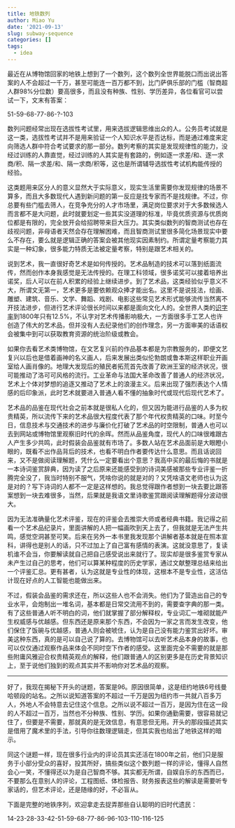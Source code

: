 ```yaml
---
title: 地铁数列
author: Miao Yu
date: '2021-09-13'
slug: subway-sequence
categories: []
tags:
  - idea
---
```


最近在从博物馆回家的地铁上想到了一个数列，这个数列全世界能脱口而出说出答案的人不会超过一千万，甚至可能连一百万都不到，比门萨俱乐部的门槛（智商超人群98%分位数）要高很多，而且没有种族、性别、学历差异，各位看官可以尝试一下，文末有答案：

51-59-68-77-86-?-103

数列问题经常出现在选拔性考试里，用来选拔逻辑思维出众的人。公务员考试就是这一类，选拔性考试并不是用来验证一个人知识水平是否达标，而是通过难度来定向筛选人群中符合考试要求的那一部分。数列考察的其实是发现规律性的能力，没经过训练的人靠直觉，经过训练的人其实是有套路的，例如逐一求差/和、逐一求商/积、隔一求差/和、隔一求商/积等，这也是所谓辅导选拔性考试机构能传授的经验。

这类题用来区分人的意义显然大于实际意义，现实生活里需要你发现规律的场景不算多，而且大多数现代人遇到新问题的第一反应是找专家而不是找规律。不过，你总要有些门槛去筛人，在竞争充分的人才市场里，满足岗位要求对于大多数候选人而言都不是大问题，此时就要划定一些其实没道理的标准，毕竟优质资源与优质岗位都是有限的，完全放开会给招聘带来巨大压力。其实类似数列的智商测试也存在歧视问题，非母语者天然会存在理解困难，而且智商测试里很多简化场景现实中要么不存在，要么就是逻辑正确的答案会被其他现实因素制约。所谓定量考察能力其实是一种幻象，很多能力特质无法被定量考察，特别是跟艺术相关的。

说到艺术，我一直很好奇艺术是如何传授的。艺术品制造的技术可以落到纸面流传，然而创作本身我感觉是无法传授的。在理工科领域，很多诺奖可以接着培养出诺奖，后人可以在前人积累的经验上继续进步。到了艺术品，这类经验似乎意义不大，所谓文无第一，艺术更多是要依赖观众捧才能出名。这里不是说技法，绘画、雕塑、建筑、音乐、文学、舞蹈、戏剧、电影这些常见艺术形式能够流传当然离不开技法进步，但进行艺术评论很长时间以来都是面向文化人的。全世界人类的[识字率](https://ourworldindata.org/literacy)到1800年只有12.5%，不认字对艺术传播影响极大，一方面很多手工艺人也许创造了伟大的艺术品，但并没有人去纪录他们的创作理念，另一方面审美的话语权会被集中到可以获取教育资源的统治阶级或教会。

如果你去看艺术类博物馆，在文艺复兴前的作品基本都是为宗教服务的，即便文艺复兴以后也是借着画神的名义画人，后来发展出类似伦勃朗或鲁本斯这样职业开画室给人画肖像的。地理大发现后的殖民者拓荒首先改善了欧洲王室的经济状况，很可能推动了洛可可风格的流行。工业革命与法国大革命改善了普通人的经济状况，艺术上个体对梦想的追逐又推动了艺术上的浪漫主义。后来出现了强烈表达个人情感的后印象派，此时艺术就要进入普通人看不懂的抽象时代或现代后现代艺术了。

艺术品的品鉴在现代社会之前本就是很私人化的，但又因为能进行品鉴的人多为权贵精英，所以流传下来的艺术品很大程度代表了那个年代权贵精英的口味。时至今日，信息技术与交通技术的进步与廉价化打破了艺术品的时空限制，普通人也可以去到网站或博物馆里观察旧时代的余晖。然而从品鉴角度，现代人的口味很难跟古人产生多少共鸣，此时假装会品鉴就有市场了。多数人站在艺术品面前是大眼瞪小眼的，既看不出作品背后的技术，也看不明白作者要传达什么意思。而且话说回来，又不是做阅读理解题，凭什么一定要看出个意思？我高中买的最后悔的书就是一本诗词鉴赏辞典，因为读了之后原来还能感受到的诗词美感被那些专业评鉴一折腾完全没了，我当时特别不服气，凭啥你说的就是对的？又凭啥语文老师也认为这是对的？写下诗词的人都不一定是这样想的。我总觉得跟作者想到一块去要比跟答案想到一块去难很多，当然，后果就是我语文里诗歌鉴赏跟阅读理解题得分波动很大。

因为无法准确量化艺术评鉴，现在的评鉴会去推崇大师或者经典书籍。我记得之前看一个艺术品纪录片，里面讲解的人把一幅画吹到天上去了，但我就是无法产生共鸣，感觉空洞甚至可笑。后来在另外一本书里我发现那个讲解者基本就是在照本宣科，讲得也是别人的话，只不过加上了自己富有感情的表演。这就没意思了，复读机谁不会当，你要解读就自己把自己感受说出来就行了。现实却是很多鉴赏专家从未产生过自己的思考，他们可以算某种程度的历史学家，通过文献整理总结来给出一个评鉴汇总。更有甚者，认为这就是专业性的体现，这根本不是专业性，这活估计现在好点的人工智能也能做出来。

不过，假装会品鉴的需求还在，所以这些人也不会消失。他们为了营造出自己的专业水平，会炮制出一堆名词，基本都是日常交流用不到的，需要查字典的那一类。有了这些普通人听不明白的词，他们就掌握了部分解释权，专业词汇一堆砌就能产生权威感与优越感。但东西还是原来那个东西，不会因为一家之言而发生改变，他们保住了饭碗与优越感，普通人则会被唬住，认为是自己没有能力鉴赏出好坏。审美这种东西，真的是可以自己说了算的。去博物馆可以去听艺术品本身的故事，也可以仅仅通过观察作品来体会不同时空下作者的感受。这里面完全不需要的就是那些附庸风雅迎合权贵精英观点的解释，他们跟普通人的区别更多是在历史背景知识上，至于说他们独到的观点其实并不影响你对艺术品的观察。

-----

好了，我现在揭秘下开头的谜题，答案是96。原因很简单，这是纽约地铁6号线曼哈顿段的站名。之所以说知道答案的不超过一千万是因为纽约市一共就八百多万人，外地人不会特意去记住这个信息。之所以说不超过一百万，是因为住在这一段的人不超过一百万，当然也不分种族、性别、学历。如果你通勤需要，很容易就记住了，但要是不需要，那就真的是无效信息，有意思但无用。开头的那段描述其实是借用了魔术里的手法，引导你往数理逻辑走，但其实我也给出了地铁这样的暗示。

同这个谜题一样，现在很多行业内的评论员其实还活在1800年之前，他们只是服务于小部分受众的喜好，投其所好，搞些类似这个数列题一样的评论，懂得人自然会心一笑，不懂得还以为是自己智商不够。其实都无所谓，自娱自乐的东西而已，不要那么在意别人的评论，工程图纸、体检报告、财务报表这些的解读是需要听专家话的，但艺术评论，还是随缘的好，不必盲从。

下面是完整的地铁序列，欢迎拿走去捉弄那些自认聪明的旧时代遗民：

14-23-28-33-42-51-59-68-77-86-96-103-110-116-125
